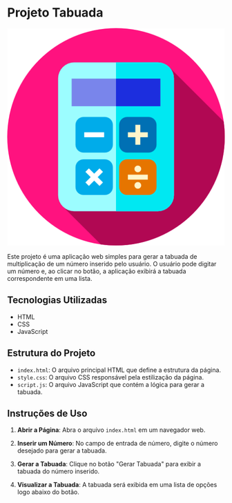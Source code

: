 # Projeto Tabuada
![img](favicon.ico)

Este projeto é uma aplicação web simples para gerar a tabuada de multiplicação de um número inserido pelo usuário. O usuário pode digitar um número e, ao clicar no botão, a aplicação exibirá a tabuada correspondente em uma lista.

## Tecnologias Utilizadas

- HTML
- CSS
- JavaScript

## Estrutura do Projeto

- `index.html`: O arquivo principal HTML que define a estrutura da página.
- `style.css`: O arquivo CSS responsável pela estilização da página.
- `script.js`: O arquivo JavaScript que contém a lógica para gerar a tabuada.

## Instruções de Uso

1. **Abrir a Página**: Abra o arquivo `index.html` em um navegador web.

2. **Inserir um Número**: No campo de entrada de número, digite o número desejado para gerar a tabuada.

3. **Gerar a Tabuada**: Clique no botão "Gerar Tabuada" para exibir a tabuada do número inserido.

4. **Visualizar a Tabuada**: A tabuada será exibida em uma lista de opções logo abaixo do botão.
